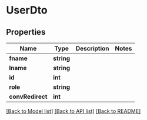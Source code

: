 # UserDto

## Properties
Name | Type | Description | Notes
------------ | ------------- | ------------- | -------------
**fname** | **string** |  | 
**lname** | **string** |  | 
**id** | **int** |  | 
**role** | **string** |  | 
**convRedirect** | **int** |  | 

[[Back to Model list]](../../README.md#documentation-for-models) [[Back to API list]](../../README.md#documentation-for-api-endpoints) [[Back to README]](../../README.md)

